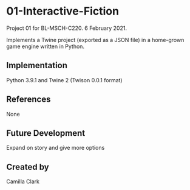# 01-Interactive-Fiction
Project 01 for BL-MSCH-C220. 6 February 2021.

Implements a Twine project (exported as a JSON file) in a home-grown game engine written in Python.

## Implementation
Python 3.9.1 and Twine 2 (Twison 0.0.1 format)

## References
None

## Future Development
Expand on story and give more options

## Created by
Camilla Clark